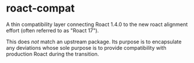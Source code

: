 # roact-compat
A thin compatibility layer connecting Roact 1.4.0 to the new roact alignment effort (often referred to as "Roact 17").

This does _not_ match an upstream package. Its purpose is to encapsulate any deviations whose sole purpose is to provide compatibility with production Roact during the transition.
